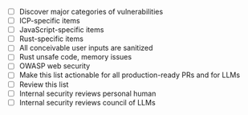 - [ ] Discover major categories of vulnerabilities
- [ ] ICP-specific items
- [ ] JavaScript-specific items
- [ ] Rust-specific items
- [ ] All conceivable user inputs are sanitized
- [ ] Rust unsafe code, memory issues
- [ ] OWASP web security
- [ ] Make this list actionable for all production-ready PRs and for LLMs
- [ ] Review this list
- [ ] Internal security reviews personal human
- [ ] Internal security reviews council of LLMs

